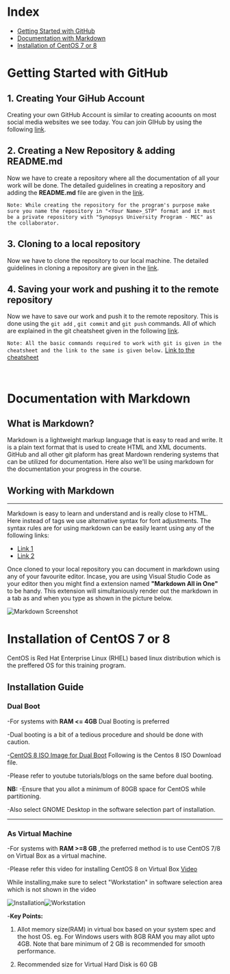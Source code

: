 # Index
- [Getting Started with GitHub](#getting-started-with-github)
- [Documentation with Markdown](#documentation-with-markdown)
- [Installation of CentOS 7 or 8](#installation-of-centos-7-or-8)
# Getting Started with GitHub

## **1. Creating Your GiHub Account**
Creating your own GitHub Account is similar to creating acoounts on most social media websites we see today. You can join GIHub by using the following [link](https://github.com/join).


## **2. Creating a New Repository & adding README.md**
Now we have to create a repository where all the documentation of all your work will be done. The detailed guidelines in creating a repository and adding the **README.md** file are given in the [link](https://help.github.com/articles/create-a-repo/).

```Note: While creating the repository for the program's purpose make sure you name the repository in "<Your Name>_STP" format and it must be a private repository with "Synopsys University Program - MEC" as the collaborator.```

## **3. Cloning to a local repository**
Now we have to clone the repository to our local machine. The detailed guidelines in cloning a repository are given in the [link](https://docs.github.com/en/repositories/creating-and-managing-repositories/cloning-a-repository).
## **4. Saving your work and pushing it to the remote repository**
Now we have to save our work and push it to the remote repository. This is done using the ```git add``` , ```git commit``` and ```git push``` commands. All of which are explained in the git cheatsheet given in the following [link](https://education.github.com/git-cheat-sheet-education.pdf).


```Note: All the basic commands required to work with git is given in the cheatsheet and the link to the same is given below.``` [Link to the cheatsheet](https://education.github.com/git-cheat-sheet-education.pdf)

<br>

# Documentation with Markdown

## What is Markdown?
Markdown is a lightweight markup language that is easy to read and write. It is a plain text format that is used to create HTML and XML documents. GitHub and all other git plaform has great Mardown rendering systems that can be utilized for documentation. Here also we'll be using markdown for the documentation your progress in the course.

## Working with Markdown
---

Markdown is easy to learn and understand and is really close to HTML. Here instead of tags we use alternative syntax for font adjustments. The syntax rules are for using markdown can be easily learnt using any of the following links:

- [Link 1](https://guides.github.com/features/mastering-markdown/)
- [Link 2](https://www.markdownguide.org/basic-syntax/#html)

Once cloned to your local repository you can document in markdown using any of your favourite editor. Incase, you are using Visual Studio Code as your editor then you might find a extension named **"Markdown All in One"** to be handy. This extension will simultaniously render out the markdown in a tab as and when you type as shown in the picture below. 

![Markdown Screenshot](assets/images/markdown-sc.png)

# Installation of CentOS 7 or 8
CentOS is Red Hat Enterprise Linux (RHEL) based linux distribution which is the preffered OS for this training program.

## Installation Guide
### Dual Boot
-For systems with **RAM <= 4GB** Dual Booting is preferred

-Dual booting is a bit of a tedious procedure and should be done with caution.

-[CentOS 8 ISO Image for Dual Boot](http://centos.mirror.snu.edu.in/centos/8.5.2111/isos/x86_64/CentOS-8.5.2111-x86_64-dvd1.iso)
Following is the Centos 8 ISO Download file.

-Please refer to youtube tutorials/blogs on the same before dual booting.

**NB:**
-Ensure that you allot a minimum of 80GB space for CentOS while partitioning.

-Also select GNOME Desktop in the software selection part of installation.

---

### As Virtual Machine

-For systems with **RAM >=8 GB** ,the preferred method is to use CentOS 7/8 on Virtual Box as a virtual machine.

-Please refer this video for installing CentOS 8 on Virtual Box
[Video](https://drive.google.com/file/d/15JicnQ1KCNRqsKHVXz3NNeKctcVznMzK/view?usp=sharing)

While installing,make sure to select "Workstation" in software selection area which is not shown in the video

![Installation](assets/images/Installation.png)![Workstation](assets/images/Workstation.jpeg)



-**Key Points:**
1. Allot memory size(RAM) in virtual box based on your system spec and the host OS.
eg. For Windows users with 8GB RAM you may allot upto 4GB.
Note that bare minimum of 2 GB is recommended for smooth performance.

2. Recommended size for Virtual Hard Disk is 60 GB
